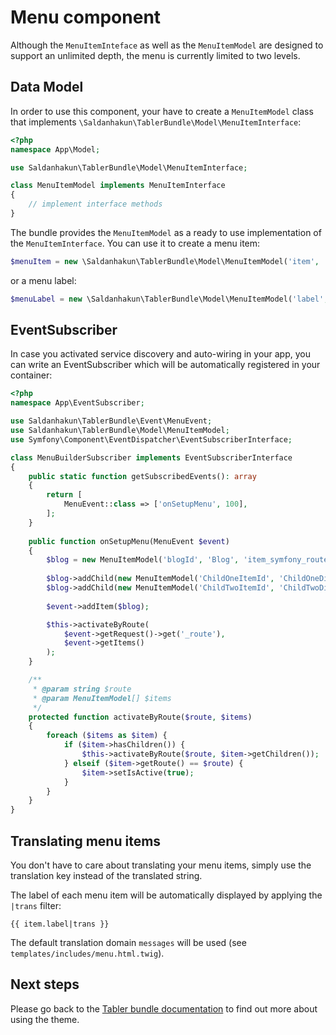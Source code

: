 # Menu component

Although the `MenuItemInteface` as well as the `MenuItemModel` are designed to support an unlimited depth, 
the menu is currently limited to two levels.

## Data Model

In order to use this component, your have to create a `MenuItemModel` class that implements `\Saldanhakun\TablerBundle\Model\MenuItemInterface`:
```php
<?php
namespace App\Model;

use Saldanhakun\TablerBundle\Model\MenuItemInterface;

class MenuItemModel implements MenuItemInterface
{
    // implement interface methods
}
```
The bundle provides the `MenuItemModel` as a ready to use implementation of the `MenuItemInterface`. 
You can use it to create a menu item:

```php
$menuItem = new \Saldanhakun\TablerBundle\Model\MenuItemModel('item', 'Item', 'item_route_name');
```

or a menu label:
```php
$menuLabel = new \Saldanhakun\TablerBundle\Model\MenuItemModel('label', 'Label', null);
```

## EventSubscriber

In case you activated service discovery and auto-wiring in your app, you can write an EventSubscriber which will 
be automatically registered in your container:

```php
<?php
namespace App\EventSubscriber;

use Saldanhakun\TablerBundle\Event\MenuEvent;
use Saldanhakun\TablerBundle\Model\MenuItemModel;
use Symfony\Component\EventDispatcher\EventSubscriberInterface;

class MenuBuilderSubscriber implements EventSubscriberInterface
{
    public static function getSubscribedEvents(): array
    {
        return [
            MenuEvent::class => ['onSetupMenu', 100],
        ];
    }
    
    public function onSetupMenu(MenuEvent $event)
    {
        $blog = new MenuItemModel('blogId', 'Blog', 'item_symfony_route', [], 'fas fa-tachometer-alt');
    
        $blog->addChild(new MenuItemModel('ChildOneItemId', 'ChildOneDisplayName', 'child_1_route', [], 'fas fa-rss-square'));
        $blog->addChild(new MenuItemModel('ChildTwoItemId', 'ChildTwoDisplayName', 'child_2_route'));
        
        $event->addItem($blog);

        $this->activateByRoute(
            $event->getRequest()->get('_route'),
            $event->getItems()
        );
    }

    /**
     * @param string $route
     * @param MenuItemModel[] $items
     */
    protected function activateByRoute($route, $items)
    {
        foreach ($items as $item) {
            if ($item->hasChildren()) {
                $this->activateByRoute($route, $item->getChildren());
            } elseif ($item->getRoute() == $route) {
                $item->setIsActive(true);
            }
        }
    }
}
```

## Translating menu items

You don't have to care about translating your menu items, simply use the translation key instead of the translated string.

The label of each menu item will be automatically displayed by applying the `|trans` filter: 
```twig
{{ item.label|trans }}
```
The default translation domain `messages` will be used (see `templates/includes/menu.html.twig`).

## Next steps

Please go back to the [Tabler bundle documentation](index.md) to find out more about using the theme.
